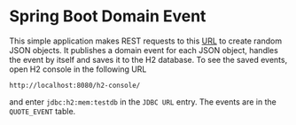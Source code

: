 # Spring Boot Domain Event

This simple application makes REST requests to this
[URL](https://quoters.apps.pcfone.io/api/random) 
to create random JSON objects. 
It publishes a domain event for each JSON object, 
handles the event by itself and saves it to the H2 database.
To see the saved events, open H2 console in the following URL
```url
http://localhost:8080/h2-console/
```
and enter `jdbc:h2:mem:testdb` in the `JDBC URL` entry. 
The events are in the `QUOTE_EVENT` table.